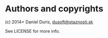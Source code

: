 Authors and copyrights
============
(c) 2014+ Daniel Duris, dusoft@staznosti.sk

See LICENSE for more info.